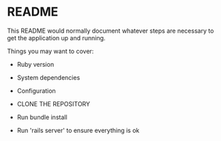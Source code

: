 # README

This README would normally document whatever steps are necessary to get the
application up and running.

Things you may want to cover:

* Ruby version

* System dependencies

* Configuration

* CLONE THE REPOSITORY

* Run bundle install

* Run 'rails server' to ensure everything is ok

